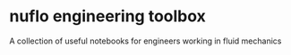nuflo engineering toolbox
===

A collection of useful notebooks for engineers working in fluid mechanics